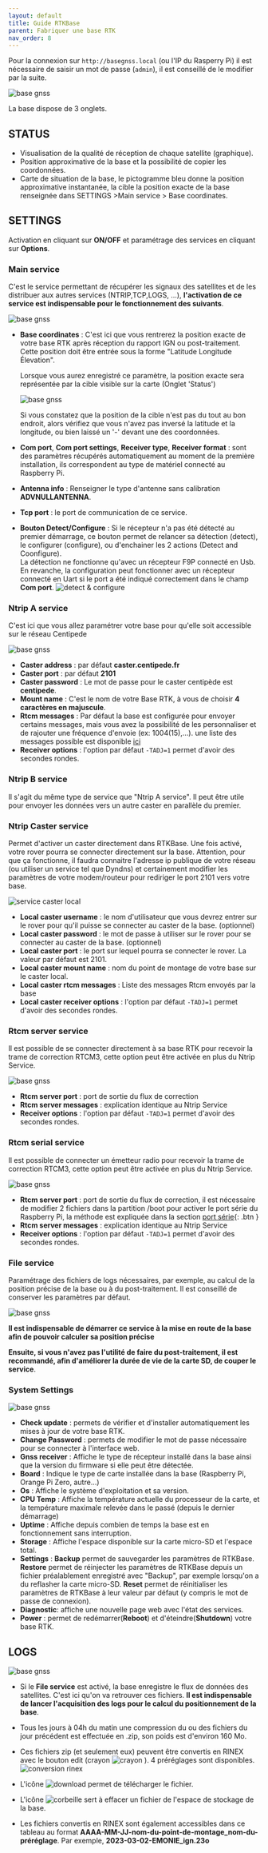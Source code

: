 ```yaml
---
layout: default
title: Guide RTKBase
parent: Fabriquer une base RTK
nav_order: 8
---
```




Pour la connexion sur `http://basegnss.local` (ou l'IP du Rasperry Pi) il est nécessaire de saisir un mot de passe (`admin`), il est conseillé de le modifier par la suite.

![base gnss](/assets/images/basegnss/basegnss_v2.4.1.gif)

La base dispose de 3 onglets.

## STATUS

* Visualisation de la qualité de réception de chaque satellite (graphique).
* Position approximative de la base et la possibilité de copier les coordonnées.
* Carte de situation de la base, le pictogramme bleu donne la position approximative instantanée, la cible la position exacte de la base renseignée dans SETTINGS >Main service > Base coordinates.

## SETTINGS

Activation en cliquant sur **ON/OFF** et paramétrage des services en cliquant sur **Options**.

### Main service

C'est le service permettant de récupérer les signaux des satellites et de les distribuer aux autres services (NTRIP,TCP,LOGS, ...), **l'activation de ce service est indispensable pour le fonctionnement des suivants**.

![base gnss](/assets/images/basegnss/basegnss_settings_main.png)

* **Base coordinates** : C'est ici que vous rentrerez la position exacte de votre base RTK après réception du rapport IGN ou post-traitement. Cette position doit être entrée sous la forme "Latitude Longitude Élevation".

    
    Lorsque vous aurez enregistré ce paramètre, la position exacte sera représentée par la cible visible sur la carte (Onglet 'Status')

    ![base gnss](/assets/images/basegnss/basegnss_coord_check.png)
    
    Si vous constatez que la position de la cible n'est pas du tout au bon endroit, alors vérifiez que vous n'avez pas inversé la latitude et la longitude, ou bien laissé un '-' devant une des coordonnées.

* **Com port**, **Com port settings**, **Receiver type**, **Receiver format** : sont des paramètres récupérés automatiquement au moment de la première installation, ils correspondent au type de matériel connecté au Raspberry Pi.

* **Antenna info** : Renseigner le type d'antenne sans calibration **ADVNULLANTENNA**.

* **Tcp port** : le port de communication de ce service.
* **Bouton Detect/Configure** : Si le récepteur n'a pas été détecté au premier démarrage, ce bouton permet de relancer sa détection (detect), le configurer (configure), ou d'enchainer les 2 actions (Detect and Coonfigure).  
 La détection ne fonctionne qu'avec un récepteur F9P connecté en Usb. En revanche, la configuration peut fonctionner avec un récepteur connecté en Uart si le port a été indiqué correctement dans le champ **Com port**.
 ![detect & configure](/assets/images/basegnss/basegnss_settings_detect-configure.png)


### Ntrip A service

C'est ici que vous allez paramétrer votre base pour qu'elle soit accessible sur le réseau Centipede

![base gnss](/assets/images/basegnss/basegnss_settings_ntrip_a.png)

* **Caster address** : par défaut **caster.centipede.fr**
* **Caster port** : par défaut **2101**
* **Caster password** : Le mot de passe pour le caster centipède est **centipede**.
* **Mount name** : C'est le nom de votre Base RTK, à vous de choisir **4 caractères en majuscule**.
* **Rtcm messages** : Par défaut la base est configurée pour envoyer certains messages, mais vous avez la possibilité de les personnaliser et de rajouter une fréquence d'envoie (ex: 1004(15),...). une liste des messages possible est disponible [ici](https://www.use-snip.com/kb/knowledge-base/rtcm-3-message-list/?gclid=EAIaIQobChMI6NC3pcj06QIVg53VCh3T1gG8EAAYASAAEgKGD_D_BwE)
* **Receiver options** : l'option par défaut ```-TADJ=1``` permet d'avoir des secondes rondes.

### Ntrip B service

Il s'agit du même type de service que "Ntrip A service". Il peut être utile pour envoyer les données vers un autre caster en parallèle du premier.

### Ntrip Caster service

Permet d'activer un caster directement dans RTKBase. Une fois activé, votre rover pourra se connecter directement sur la base. Attention, pour que ça fonctionne, il faudra connaitre l'adresse ip publique de votre réseau (ou utiliser un service tel que Dyndns) et certainement modifier les paramètres de votre modem/routeur pour rediriger le port 2101 vers votre base.

![service caster local](/assets/images/basegnss/basegnss_settings_local_caster.png)

* **Local caster username** : le nom d'utilisateur que vous devrez entrer sur le rover pour qu'il puisse se connecter au caster de la base. (optionnel)
* **Local caster password** : le mot de passe à utiliser sur le rover pour se connecter au caster de la base. (optionnel)
* **Local caster port** : le port sur lequel pourra se connecter le rover. La valeur par défaut est 2101.
* **Local caster mount name** : nom du point de montage de votre base sur le caster local.
* **Local caster rtcm messages** : Liste des messages Rtcm envoyés par la base
* **Local caster receiver options** : l'option par défaut ```-TADJ=1``` permet d'avoir des secondes rondes.

### Rtcm server service 

Il est possible de se connecter directement à sa base RTK pour recevoir la trame de correction RTCM3, cette option peut être activée en plus du Ntrip Service.

![base gnss](/assets/images/basegnss/basegnss_settings_rtcm_tcp.png)

* **Rtcm server port** : port de sortie du flux de correction
* **Rtcm server messages** : explication identique au Ntrip Service
* **Receiver options** : l'option par défaut ```-TADJ=1``` permet d'avoir des secondes rondes.
    
### Rtcm serial service 

Il est possible de connecter un émetteur radio pour recevoir la trame de correction RTCM3, cette option peut être activée en plus du Ntrip Service.

![base gnss](/assets/images/basegnss/basegnss_settings_serial.png)

* **Rtcm server port** : port de sortie du flux de correction, il est nécessaire de modifier 2 fichiers dans la partition /boot pour activer le port série du Raspberry Pi, la méthode est expliquée dans la section [port série](port_serie){: .btn }
* **Rtcm server messages** : explication identique au Ntrip Service
* **Receiver options** : l'option par défaut ```-TADJ=1``` permet d'avoir des secondes rondes.

### File service

Paramétrage des fichiers de logs nécessaires, par exemple, au calcul de la position précise de la base ou à du post-traitement. Il est conseillé de conserver les paramètres par défaut. 

![base gnss](/assets/images/basegnss/basegnss_settings_file.png)

**Il est indispensable de démarrer ce service à la mise en route de la base afin de pouvoir calculer sa position précise**

**Ensuite, si vous n'avez pas l'utilité de faire du post-traitement, il est recommandé, afin d'améliorer la durée de vie de la carte SD, de couper le service**.

### System Settings

![base gnss](/assets/images/basegnss/basegnss_settings_system.png)

* **Check update** : permets de vérifier et d'installer automatiquement les mises à jour de votre base RTK.
* **Change Password** : permets de modifier le mot de passe nécessaire pour se connecter à l'interface web.
* **Gnss receiver** : Affiche le type de récepteur installé dans la base ainsi que la version du firmware si elle peut être détectée.
* **Board** : Indique le type de carte installée dans la base (Raspberry Pi, Orange Pi Zero, autre...)
* **Os** : Affiche le système d'exploitation et sa version.
* **CPU Temp** : Affiche la température actuelle du processeur de la carte, et la température maximale relevée dans le passé (depuis le dernier démarrage)
* **Uptime** : Affiche depuis combien de temps la base est en fonctionnement sans interruption.
* **Storage** : Affiche l'espace disponible sur la carte micro-SD et l'espace total.
* **Settings** : **Backup** permet de sauvegarder les paramètres de RTKBase. **Restore** permet de réinjecter les paramètres de RTKBase depuis un fichier préalablement enregistré avec "Backup", par exemple lorsqu'on a du reflasher la carte micro-SD. **Reset** permet de réinitialiser les paramètres de RTKBase à leur valeur par défaut (y compris le mot de passe de connexion).
* **Diagnostic**: affiche une nouvelle page web avec l'état des services.
* **Power** : permet de redémarrer(**Reboot**) et d'éteindre(**Shutdown**) votre base RTK.

## LOGS
 
![base gnss](/assets/images/basegnss/basegnss_settings6.png)

* Si le  **File service** est activé, la base enregistre le flux de données des satellites. C'est ici qu'on va retrouver ces fichiers. **Il est indispensable de lancer l'acquisition des logs pour le calcul du positionnement de la base**.
* Tous les jours à 04h du matin une compression du ou des fichiers du jour précédent est effectuée en .zip, son poids est d'environ 160 Mo.
* Ces fichiers zip (et seulement eux) peuvent être convertis en RINEX avec le bouton edit (crayon ![crayon](/assets/images/basegnss/basegnss_logs_pencil.png) ). 4 préréglages sont disponibles.
![conversion rinex](/assets/images/basegnss/basegnss_rinex_conversion.png)
* L'icône ![download](/assets/images/basegnss/basegnss_logs_download.png) permet de télécharger le fichier.
* L'icône ![corbeille](/assets/images/basegnss/basegnss_logs_trash.png) sert à effacer un fichier de l'espace de stockage de la base.

* Les fichiers convertis en RINEX sont également accessibles dans ce tableau au format **AAAA-MM-JJ-nom-du-point-de-montage_nom-du-préréglage**. Par exemple, **2023-03-02-EMONIE_ign.23o**



